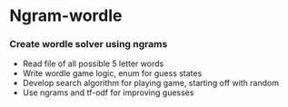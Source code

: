 # Ngram-wordle

### Create wordle solver using ngrams
* Read file of all possible 5 letter words
* Write wordle game logic, enum for guess states
* Develop search algorithm for playing game, starting off with random
* Use ngrams and tf-odf for improving guesses
